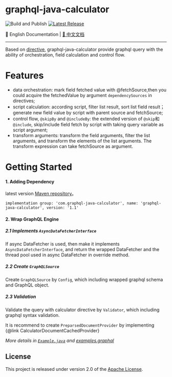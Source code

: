 # graphql-java-calculator

![Build and Publish](https://github.com/dugenkui03/graphql-java-calculator/workflows/Build%20and%20Publish/badge.svg)
[![Latest Release](https://maven-badges.herokuapp.com/maven-central/com.graphql-java-calculator/graphql-java-calculator/badge.svg)](https://maven-badges.herokuapp.com/maven-central/com.graphql-java-calculator/graphql-java-calculator)

📖 English Documentation | [📖 中文文档](README_ZH.md) 

----------------------------------------

Based on [directive](https://spec.graphql.org/draft/#sec-Language.Directives), graphql-java-calculator provide graphql query with the ability of orchestration, field calculation and control flow.


# Features

- data orchestration: mark field fetched value with @fetchSource,then you could acquire the fetchedValue by argument `dependencySources` in directives;
- script calculation: according script, 
filter list result, sort list field result；generate new field value by script with parent source and fetchSource;
- control flow, `@skipBy` and `@includeBy`: the extended version of `@skip`和`@include`, skip/include field fetch by script with taking query variable as script argument;
- transform arguments: transform the field arguments, filter the list arguments, and transform the elements of the list arguments. The transform expression can take fetchSource as argument.


# Getting Started


#### 1. Adding Dependency

latest version [Maven repository](https://mvnrepository.com/artifact/com.graphql-java-calculator/graphql-java-calculator)。

```
implementation group: 'com.graphql-java-calculator', name: 'graphql-java-calculator', version: '1.1'
```

#### 2. Wrap GraphQL Engine

##### 2.1 Implements `AsyncDataFetcherInterface`

If async DataFetcher is used, then make it implements `AsyncDataFetcherInterface`, 
and return the wrapped DataFetcher and the thread pool used in async DataFetcher in override method.


##### 2.2 Create `GraphQLSource`

Create `GraphQLSource` by `Config`, which including wrapped graphql schema and GraphQL object.


##### 2.3 Validation

Validate the query with calculator directive by `Validator`, which including graphql syntax validation.

It is recommend to create `PreparsedDocumentProvider` by implementing {@link CalculatorDocumentCachedProvider}

*More details in [`Example.java`](/src/test/java/calculator/example/Example.java) and [examples.graphql](/src/test/resources/examples.graphql)*

## License

This project is released under version 2.0 of the [Apache License](https://www.apache.org/licenses/LICENSE-2.0).
